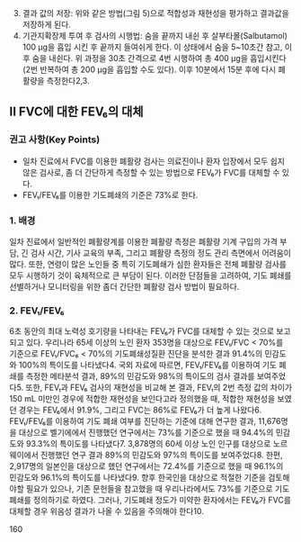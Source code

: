 3. 결과 값의 저장: 위와 같은 방법(그림 5)으로 적합성과 재현성을 평가하고 결과값을 저장하게 된다.
4. 기관지확장제 투여 후 검사의 시행법: 숨을 끝까지 내쉰 후 살부타몰(Salbutamol) 100 μg을 흡입 시킨 후 끝까지 들여쉬게 한다. 이 상태에서 숨을 5~10초간 참고, 이후 숨을 내쉰다. 위 과정을 30초 간격으로 4번 시행하여 총 400 μg을 흡입시킨다(2번 반복하여 총 200 μg을 흡입할 수도 있다). 이후 10분에서 15분 후에 다시 폐활량을 측정한다2,3.

## II FVC에 대한 FEV₆의 대체

### 권고 사항(Key Points)
- 일차 진료에서 FVC를 이용한 폐활량 검사는 의료진이나 환자 입장에서 모두 쉽지 않은 검사로, 좀 더 간단하게 측정할 수 있는 방법으로 FEV₆가 FVC를 대체할 수 있다.
- FEV₁/FEV₆를 이용한 기도폐쇄의 기준은 73%로 한다.

### 1. 배경
일차 진료에서 일반적인 폐활량계를 이용한 폐활량 측정은 폐활량 기계 구입의 가격 부담, 긴 검사 시간, 기사 교육의 부족, 그리고 폐활량 측정의 정도 관리 측면에서 어려움이 많다. 또한, 연령이 많은 노인들 중 특히 기도폐쇄가 심한 환자들은 전체 폐활량 검사를 모두 시행하기 것이 육체적으로 큰 부담이 된다. 이러한 단점들을 고려하여, 기도 폐쇄를 선별하거나 모니터링을 위한 좀더 간단한 폐활량 검사 방법이 필요하다.

### 2. FEV₁/FEV₆
6초 동안의 최대 노력성 호기량을 나타내는 FEV₆가 FVC를 대체할 수 있는 것으로 보고되고 있다. 우리나라 65세 이상의 노인 환자 353명을 대상으로 FEV₁/FVC < 70%를 기준으로 FEV₁/FVC₆ < 70%의 기도폐쇄성질환 진단을 분석한 결과 91.4%의 민감도와 100%의 특이도를 나타냈다4. 국외 자료에 따르면, FEV₁/FEV₆를 이용하여 기도 폐쇄를 측정한 메타분석 결과, 89%의 민감도와 98%의 특이도의 검사 결과를 보여주었다5. 또한, FEV₁과 FEV₆ 검사의 재현성을 비교해 본 결과, FEV₁의 2번 측정 값의 차이가 150 mL 미만인 경우에 적합한 재현성을 보인다고라 정의했을 때, 적합한 재현성을 보였던 경우는 FEV₆에서 91.9%, 그리고 FVC는 86%로 FEV₆가 더 높게 나왔다6. FEV₁/FEV₆를 이용하여 기도 폐쇄 여부를 진단하는 기준에 대해 연구한 결과, 11,676명을 대상으로 벨기에에서 진행했던 연구에서는 73%를 기준으로 했을 때 94.4%의 민감도와 93.3%의 특이도를 나타냈다7. 3,878명의 60세 이상 노인 인구를 대상으로 노르웨이에서 진행했던 연구 결과 89%의 민감도와 97%의 특이도를 보여주었다8. 한편, 2,917명의 일본인을 대상으로 했던 연구에서는 72.4%를 기준으로 했을 때 96.1%의 민감도와 96.1%의 특이도를 나타냈다9. 향후 한국인을 대상으로 적절한 기준을 검토해야할 필요가 있으나, 기존 문헌들을 참고했을 때 우리나라에서도 73%를 기준으로 기도폐쇄를 정의하기로 하였다. 그러나, 기도폐쇄 정도가 미약한 환자에서는 FEV₆가 FVC를 대체할 경우 위음성 결과가 나올 수 있음을 주의해야 한다10.

<PAGE>160